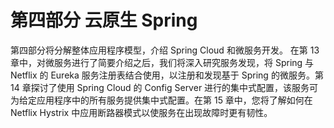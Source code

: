 # 第四部分 云原生 Spring

第四部分将分解整体应用程序模型，介绍 Spring Cloud 和微服务开发。 在第 13 章中，对微服务进行了简要介绍之后，我们将深入研究服务发现，将 Spring 与 Netflix 的 Eureka 服务注册表结合使用，以注册和发现基于 Spring 的微服务。第 14 章探讨了使用 Spring Cloud 的 Config Server 进行的集中式配置，该服务可为给定应用程序中的所有服务提供集中式配置。在第 15 章中，您将了解如何在 Netflix Hystrix 中应用断路器模式以使服务在出现故障时更有韧性。

